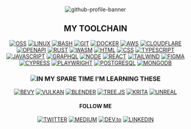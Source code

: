 <div align="center">

![github-profile-banner](https://user-images.githubusercontent.com/66398400/178087487-628293f8-e226-4b49-a188-ad100ae53204.svg)

</div>

<div align="center">

## MY TOOLCHAIN

</div>

<div align="center">
  
  [![OSS](https://img.shields.io/badge/OSS-black?style=for-the-badge&logo=Open+Source+Initiative)](https://opensource.org/)
  [![LINUX](https://img.shields.io/badge/LINUX-black?style=for-the-badge&logo=LINUX&logoColor=%23FCC624)](https://www.linux.org/)
  [![BASH](https://img.shields.io/badge/BASH-black?style=for-the-badge&logo=GNU+BASH&logoColor=%234EAA25)](https://www.gnu.org/software/bash/)
  [![GIT](https://img.shields.io/badge/GIT-black?style=for-the-badge&logo=GIT&logoColor=%23F05032)](https://git-scm.com/)
  [![DOCKER](https://img.shields.io/badge/DOCKER-black?style=for-the-badge&logo=DOCKER&logoColor=%232496ED)](https://www.docker.com/)
  [![AWS](https://img.shields.io/badge/AWS-black?style=for-the-badge&logo=AMAZON+AWS&logoColor=%23FF9900)](https://aws.amazon.com/)
  [![CLOUDFLARE](https://img.shields.io/badge/CLOUDFLARE-black?style=for-the-badge&logo=CLOUDFLARE&logoColor=%23F38020)](https://www.cloudflare.com/)
  [![OPENAPI](https://img.shields.io/badge/OPENAPI-000?style=for-the-badge&logo=OpenAPI+Initiative&logoColor=%236BA539)](https://www.openapis.org/)
  [![RUST](https://img.shields.io/badge/RUST-black?style=for-the-badge&logo=Rust&logoColor=orangered)](https://rustlang.org/)
  [![WASM](https://img.shields.io/badge/WASM-black?style=for-the-badge&logo=WEBASSEMBLY&logoColor=%23654FF0)](https://developer.mozilla.org/en-US/docs/WebAssembly)
  [![HTML](https://img.shields.io/badge/HTML-black?style=for-the-badge&logo=HTML5&logoColor=%23E34F26)](https://developer.mozilla.org/en-US/docs/Web/HTML)
  [![CSS](https://img.shields.io/badge/CSS-black?style=for-the-badge&logo=CSS3&logoColor=%231572B6)](https://developer.mozilla.org/en-US/docs/Web/CSS)
  [![TYPESCRIPT](https://img.shields.io/badge/TYPESCRIPT-black?style=for-the-badge&logo=TypeScript&logoColor=%233178C6)](https://www.typescriptlang.org/)
  [![JAVASCRIPT](https://img.shields.io/badge/JAVASCRIPT-black?style=for-the-badge&logo=JAVASCRIPT&logoColor=%23F7DF1E)](https://developer.mozilla.org/en-US/docs/Learn/JavaScript/)
  [![GRAPHQL](https://img.shields.io/badge/GRAPHQL-black?style=for-the-badge&logo=GRAPHQL&logoColor=%23E10098)](https://rustlang.org/)
  [![NODE](https://img.shields.io/badge/NODE-black?style=for-the-badge&logo=NODE.JS&logoColor=%23339933)](https://nodejs.org/en/)
  [![REACT](https://img.shields.io/badge/REACT-black?style=for-the-badge&logo=REACT&logoColor=%2361DAFB)](https://reactjs.org/)
  [![TAILWIND](https://img.shields.io/badge/TAILWIND-black?style=for-the-badge&logo=TAILWIND+CSS&logoColor=%2306B6D4)](https://tailwindcss.com/)
  [![FIGMA](https://img.shields.io/badge/FIGMA-black?style=for-the-badge&logo=FIGMA&logoColor=%23F24E1E)](https://www.figma.com/)
  [![CYPRESS](https://img.shields.io/badge/CYPRESS-black?style=for-the-badge&logo=CYPRESS&logoColor=WHITE)](https://www.cypress.io/)
  [![PLAYWRIGHT](https://img.shields.io/badge/PLAYWRIGHT-black?style=for-the-badge&logo=playwright&logoColor=%232EAD33)](https://playwright.dev/)
  [![POSTGRESQL](https://img.shields.io/badge/POSTGRESQL-black?style=for-the-badge&logo=POSTGRESQL&logoColor=%234169E1)](https://www.postgresql.org/)
  [![MONGODB](https://img.shields.io/badge/MONGODB-black?style=for-the-badge&logo=MONGODB&logoColor=%2347A248)](https://cloud.mongodb.com/)

  ### ![IN MY SPARE TIME I'M LEARNING THESE](https://img.shields.io/badge/IN_MY_SPARE_TIME_I'M_LEARNING_THESE-gray?style=for-the-badge)
  [![BEVY](https://img.shields.io/badge/BEVY-black?style=for-the-badge&logo=FAMPAY&logoColor=gray)](https://bevyengine.org/)
  [![VULKAN](https://img.shields.io/badge/VULKAN-black?style=for-the-badge&logo=VULKAN&logoColor=%23AC162C)](https://www.vulkan.org/)
  [![BLENDER](https://img.shields.io/badge/BLENDER-black?style=for-the-badge&logo=BLENDER&logoColor=%23F5792A)](https://www.blender.org/)
  [![TREE.JS](https://img.shields.io/badge/TREE.JS-black?style=for-the-badge&logo=THREE.JS&logoColor=WHITE)](https://threejs.org/)
  [![KRITA](https://img.shields.io/badge/KRITA-black?style=for-the-badge&logo=KRITA&logoColor=%233BABFF)](https://krita.org/en/)
  [![UNREAL](https://img.shields.io/badge/UNREAL-black?style=for-the-badge&logo=UNREAL+ENGINE&logoColor=WHITE)](https://www.unrealengine.com/)
    
</div>

<div align="center">

  #### FOLLOW ME
  [![TWITTER](https://img.shields.io/badge/TWITTER-1DA1F2?style=for-the-badge&logo=twitter&logoColor=white)](https://twitter.com/amindWalker)
  [![MEDIUM](https://img.shields.io/badge/MEDIUM-black?style=for-the-badge&logo=medium&logoColor=%23ffffff)](https://medium.com/@amindWalker)
  [![DEV.to](https://img.shields.io/badge/DEV.to-black?style=for-the-badge&logo=dev.to)](https://dev.to/amindWalker)
  [![LINKEDIN](https://img.shields.io/badge/LINKEDIN-0A66C2?style=for-the-badge&logo=linkedin)](https://br.linkedin.com/in/breno-rocha-dev)

</div>
